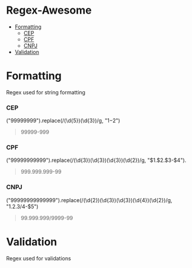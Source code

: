 # Regex-Awesome

* [Formatting](#formatting)
  * [CEP](#cep)
  * [CPF](#cpf)
  * [CNPJ](#cnpj)
* [Validation](#validation) 
 

# Formatting
Regex used for string formatting

### CEP
  ("99999999").replace(/(\d{5})(\d{3})/g, "$1-$2")
  > 99999-999

### CPF
  ("99999999999").replace(/(\d{3})(\d{3})(\d{3})(\d{2})/g, "\$1.\$2.\$3\-\$4").
  > 999.999.999-99

### CNPJ
  ("99999999999999").replace(/(\d{2})(\d{3})(\d{3})(\d{4})(\d{2})/g, "$1.$2.$3/$4-$5")
  > 99.999.999/9999-99



# Validation
Regex used for validations

